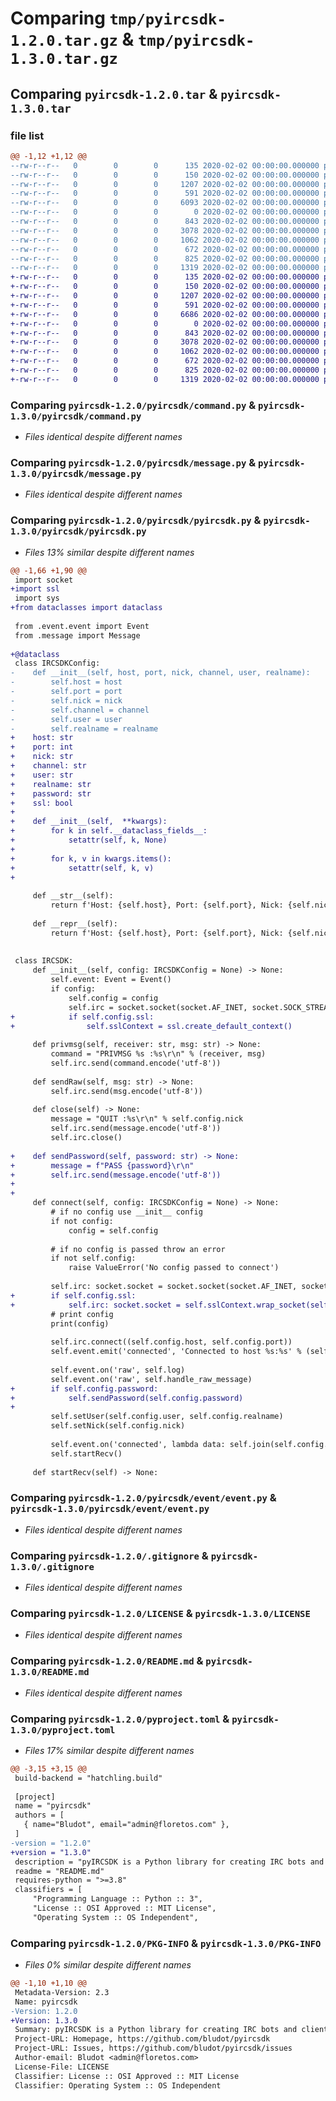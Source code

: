 # Comparing `tmp/pyircsdk-1.2.0.tar.gz` & `tmp/pyircsdk-1.3.0.tar.gz`

## Comparing `pyircsdk-1.2.0.tar` & `pyircsdk-1.3.0.tar`

### file list

```diff
@@ -1,12 +1,12 @@
--rw-r--r--   0        0        0      135 2020-02-02 00:00:00.000000 pyircsdk-1.2.0/pyircsdk/__about__.py
--rw-r--r--   0        0        0      150 2020-02-02 00:00:00.000000 pyircsdk-1.2.0/pyircsdk/__init__.py
--rw-r--r--   0        0        0     1207 2020-02-02 00:00:00.000000 pyircsdk-1.2.0/pyircsdk/command.py
--rw-r--r--   0        0        0      591 2020-02-02 00:00:00.000000 pyircsdk-1.2.0/pyircsdk/message.py
--rw-r--r--   0        0        0     6093 2020-02-02 00:00:00.000000 pyircsdk-1.2.0/pyircsdk/pyircsdk.py
--rw-r--r--   0        0        0        0 2020-02-02 00:00:00.000000 pyircsdk-1.2.0/pyircsdk/event/__init__.py
--rw-r--r--   0        0        0      843 2020-02-02 00:00:00.000000 pyircsdk-1.2.0/pyircsdk/event/event.py
--rw-r--r--   0        0        0     3078 2020-02-02 00:00:00.000000 pyircsdk-1.2.0/.gitignore
--rw-r--r--   0        0        0     1062 2020-02-02 00:00:00.000000 pyircsdk-1.2.0/LICENSE
--rw-r--r--   0        0        0      672 2020-02-02 00:00:00.000000 pyircsdk-1.2.0/README.md
--rw-r--r--   0        0        0      825 2020-02-02 00:00:00.000000 pyircsdk-1.2.0/pyproject.toml
--rw-r--r--   0        0        0     1319 2020-02-02 00:00:00.000000 pyircsdk-1.2.0/PKG-INFO
+-rw-r--r--   0        0        0      135 2020-02-02 00:00:00.000000 pyircsdk-1.3.0/pyircsdk/__about__.py
+-rw-r--r--   0        0        0      150 2020-02-02 00:00:00.000000 pyircsdk-1.3.0/pyircsdk/__init__.py
+-rw-r--r--   0        0        0     1207 2020-02-02 00:00:00.000000 pyircsdk-1.3.0/pyircsdk/command.py
+-rw-r--r--   0        0        0      591 2020-02-02 00:00:00.000000 pyircsdk-1.3.0/pyircsdk/message.py
+-rw-r--r--   0        0        0     6686 2020-02-02 00:00:00.000000 pyircsdk-1.3.0/pyircsdk/pyircsdk.py
+-rw-r--r--   0        0        0        0 2020-02-02 00:00:00.000000 pyircsdk-1.3.0/pyircsdk/event/__init__.py
+-rw-r--r--   0        0        0      843 2020-02-02 00:00:00.000000 pyircsdk-1.3.0/pyircsdk/event/event.py
+-rw-r--r--   0        0        0     3078 2020-02-02 00:00:00.000000 pyircsdk-1.3.0/.gitignore
+-rw-r--r--   0        0        0     1062 2020-02-02 00:00:00.000000 pyircsdk-1.3.0/LICENSE
+-rw-r--r--   0        0        0      672 2020-02-02 00:00:00.000000 pyircsdk-1.3.0/README.md
+-rw-r--r--   0        0        0      825 2020-02-02 00:00:00.000000 pyircsdk-1.3.0/pyproject.toml
+-rw-r--r--   0        0        0     1319 2020-02-02 00:00:00.000000 pyircsdk-1.3.0/PKG-INFO
```

### Comparing `pyircsdk-1.2.0/pyircsdk/command.py` & `pyircsdk-1.3.0/pyircsdk/command.py`

 * *Files identical despite different names*

### Comparing `pyircsdk-1.2.0/pyircsdk/message.py` & `pyircsdk-1.3.0/pyircsdk/message.py`

 * *Files identical despite different names*

### Comparing `pyircsdk-1.2.0/pyircsdk/pyircsdk.py` & `pyircsdk-1.3.0/pyircsdk/pyircsdk.py`

 * *Files 13% similar despite different names*

```diff
@@ -1,66 +1,90 @@
 import socket
+import ssl
 import sys
+from dataclasses import dataclass
 
 from .event.event import Event
 from .message import Message
 
+@dataclass
 class IRCSDKConfig:
-    def __init__(self, host, port, nick, channel, user, realname):
-        self.host = host
-        self.port = port
-        self.nick = nick
-        self.channel = channel
-        self.user = user
-        self.realname = realname
+    host: str
+    port: int
+    nick: str
+    channel: str
+    user: str
+    realname: str
+    password: str
+    ssl: bool
+
+    def __init__(self,  **kwargs):
+        for k in self.__dataclass_fields__:
+            setattr(self, k, None)
+
+        for k, v in kwargs.items():
+            setattr(self, k, v)
+
 
     def __str__(self):
         return f'Host: {self.host}, Port: {self.port}, Nick: {self.nick}, Channel: {self.channel}, User: {self.user}'
 
     def __repr__(self):
         return f'Host: {self.host}, Port: {self.port}, Nick: {self.nick}, Channel: {self.channel}, User: {self.user}'
 
 
 class IRCSDK:
     def __init__(self, config: IRCSDKConfig = None) -> None:
         self.event: Event = Event()
         if config:
             self.config = config
             self.irc = socket.socket(socket.AF_INET, socket.SOCK_STREAM)
+            if self.config.ssl:
+                self.sslContext = ssl.create_default_context()
 
     def privmsg(self, receiver: str, msg: str) -> None:
         command = "PRIVMSG %s :%s\r\n" % (receiver, msg)
         self.irc.send(command.encode('utf-8'))
 
     def sendRaw(self, msg: str) -> None:
         self.irc.send(msg.encode('utf-8'))
 
     def close(self) -> None:
         message = "QUIT :%s\r\n" % self.config.nick
         self.irc.send(message.encode('utf-8'))
         self.irc.close()
 
+    def sendPassword(self, password: str) -> None:
+        message = f"PASS {password}\r\n"
+        self.irc.send(message.encode('utf-8'))
+
+
     def connect(self, config: IRCSDKConfig = None) -> None:
         # if no config use __init__ config
         if not config:
             config = self.config
 
         # if no config is passed throw an error
         if not self.config:
             raise ValueError('No config passed to connect')
 
         self.irc: socket.socket = socket.socket(socket.AF_INET, socket.SOCK_STREAM)
+        if self.config.ssl:
+            self.irc: socket.socket = self.sslContext.wrap_socket(self.irc, server_hostname=self.config.host)
         # print config
         print(config)
 
         self.irc.connect((self.config.host, self.config.port))
         self.event.emit('connected', 'Connected to host %s:%s' % (self.config.host, self.config.port))
 
         self.event.on('raw', self.log)
         self.event.on('raw', self.handle_raw_message)
+        if self.config.password:
+            self.sendPassword(self.config.password)
+
         self.setUser(self.config.user, self.config.realname)
         self.setNick(self.config.nick)
 
         self.event.on('connected', lambda data: self.join(self.config.channel))
         self.startRecv()
 
     def startRecv(self) -> None:
```

### Comparing `pyircsdk-1.2.0/pyircsdk/event/event.py` & `pyircsdk-1.3.0/pyircsdk/event/event.py`

 * *Files identical despite different names*

### Comparing `pyircsdk-1.2.0/.gitignore` & `pyircsdk-1.3.0/.gitignore`

 * *Files identical despite different names*

### Comparing `pyircsdk-1.2.0/LICENSE` & `pyircsdk-1.3.0/LICENSE`

 * *Files identical despite different names*

### Comparing `pyircsdk-1.2.0/README.md` & `pyircsdk-1.3.0/README.md`

 * *Files identical despite different names*

### Comparing `pyircsdk-1.2.0/pyproject.toml` & `pyircsdk-1.3.0/pyproject.toml`

 * *Files 17% similar despite different names*

```diff
@@ -3,15 +3,15 @@
 build-backend = "hatchling.build"
 
 [project]
 name = "pyircsdk"
 authors = [
   { name="Bludot", email="admin@floretos.com" },
 ]
-version = "1.2.0"
+version = "1.3.0"
 description = "pyIRCSDK is a Python library for creating IRC bots and clients. It is designed to provide granular access to raw mesages and to provide an event emitter like interface for handling messages."
 readme = "README.md"
 requires-python = ">=3.8"
 classifiers = [
     "Programming Language :: Python :: 3",
     "License :: OSI Approved :: MIT License",
     "Operating System :: OS Independent",
```

### Comparing `pyircsdk-1.2.0/PKG-INFO` & `pyircsdk-1.3.0/PKG-INFO`

 * *Files 0% similar despite different names*

```diff
@@ -1,10 +1,10 @@
 Metadata-Version: 2.3
 Name: pyircsdk
-Version: 1.2.0
+Version: 1.3.0
 Summary: pyIRCSDK is a Python library for creating IRC bots and clients. It is designed to provide granular access to raw mesages and to provide an event emitter like interface for handling messages.
 Project-URL: Homepage, https://github.com/bludot/pyircsdk
 Project-URL: Issues, https://github.com/bludot/pyircsdk/issues
 Author-email: Bludot <admin@floretos.com>
 License-File: LICENSE
 Classifier: License :: OSI Approved :: MIT License
 Classifier: Operating System :: OS Independent
```

